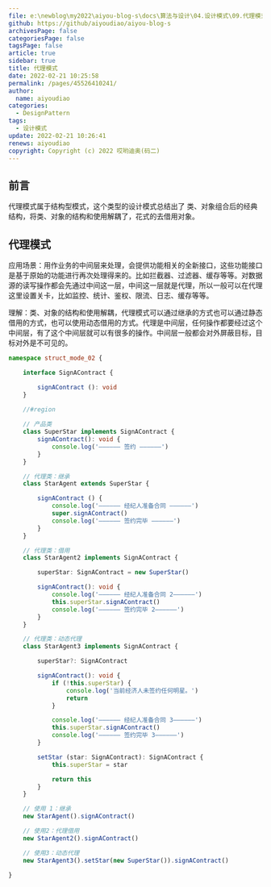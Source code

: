 ```yaml
---
file: e:\newblog\my2022\aiyou-blog-s\docs\算法与设计\04.设计模式\09.代理模式.md
github: https://github/aiyoudiao/aiyou-blog-s
archivesPage: false
categoriesPage: false
tagsPage: false
article: true
sidebar: true
title: 代理模式
date: 2022-02-21 10:25:58
permalink: /pages/45526410241/
author: 
  name: aiyoudiao
categories: 
  - DesignPattern
tags: 
  - 设计模式
update: 2022-02-21 10:26:41
renews: aiyoudiao
copyright: Copyright (c) 2022 哎哟迪奥(码二)
---
```


## 前言

代理模式属于结构型模式，这个类型的设计模式总结出了 类、对象组合后的经典结构，将类、对象的结构和使用解耦了，花式的去借用对象。

## 代理模式

应用场景：用作业务的中间层来处理，会提供功能相关的全新接口，这些功能接口是基于原始的功能进行再次处理得来的。比如拦截器、过滤器、缓存等等。对数据源的读写操作都会先通过中间这一层，中间这一层就是代理，所以一般可以在代理这里设置关卡，比如监控、统计、鉴权、限流、日志、缓存等等。

理解：类、对象的结构和使用解耦，代理模式可以通过继承的方式也可以通过静态借用的方式，也可以使用动态借用的方式。代理是中间层，任何操作都要经过这个中间层，有了这个中间层就可以有很多的操作。中间层一般都会对外屏蔽目标，目标对外是不可见的。

``` ts
namespace struct_mode_02 {

    interface SignAContract {

        signAContract (): void
    }

    //#region 
    
    // 产品类
    class SuperStar implements SignAContract {
        signAContract(): void {
            console.log('—————— 签约 ——————')
        }
    }

    // 代理类：继承
    class StarAgent extends SuperStar {

        signAContract () {
            console.log('—————— 经纪人准备合同 ——————')
            super.signAContract()
            console.log('—————— 签约完毕 ——————')
        }
    }

    // 代理类：借用
    class StarAgent2 implements SignAContract {

        superStar: SignAContract = new SuperStar()

        signAContract(): void {
            console.log('—————— 经纪人准备合同 2——————')
            this.superStar.signAContract()
            console.log('—————— 签约完毕 2——————')
        }
    }

    // 代理类：动态代理
    class StarAgent3 implements SignAContract {

        superStar?: SignAContract

        signAContract(): void {
            if (!this.superStar) {
                console.log('当前经济人未签约任何明星。')
                return
            }

            console.log('—————— 经纪人准备合同 3——————')
            this.superStar.signAContract()
            console.log('—————— 签约完毕 3——————')
        }

        setStar (star: SignAContract): SignAContract {
            this.superStar = star

            return this
        }
    }

    // 使用 1：继承
    new StarAgent().signAContract()

    // 使用2：代理借用
    new StarAgent2().signAContract()

    // 使用3：动态代理
    new StarAgent3().setStar(new SuperStar()).signAContract()

}
```
